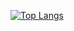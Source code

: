 [![Top Langs](https://github-readme-stats.vercel.app/api/top-langs/?username=NyRakath&layout=compact)](https://github.com/anuraghazra/github-readme-stats)